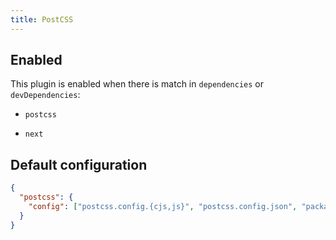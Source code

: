 ```yaml
---
title: PostCSS
---
```


## Enabled

This plugin is enabled when there is match in `dependencies` or
`devDependencies`:

- `postcss`

- `next`

## Default configuration

```json
{
  "postcss": {
    "config": ["postcss.config.{cjs,js}", "postcss.config.json", "package.json"]
  }
}
```
